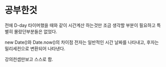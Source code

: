 # 공부한것

전에 D-day 타이머했을 때와 같이 시간계산 하는것만 조금 생각할 부분이 필요하고
특별히 몰랐던부분들은 없었다.

new Date()와 Date.now()의 차이점
전자는 일반적인 시간 날짜를 나타내고,
후자는 밀리세컨으로 변환되어 나타낸다.

강의컨셉만보고 스스로 함.
